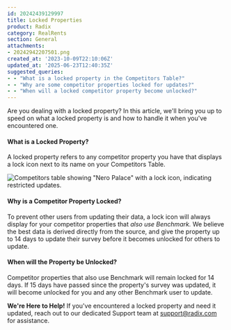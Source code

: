 ```yaml
---
id: 20242439129997
title: Locked Properties
product: Radix
category: RealRents
section: General
attachments:
- 20242942207501.png
created_at: '2023-10-09T22:10:06Z'
updated_at: '2025-06-23T12:40:35Z'
suggested_queries:
- - "What is a locked property in the Competitors Table?"
- - "Why are some competitor properties locked for updates?"
- - "When will a locked competitor property become unlocked?"
---
```

Are you dealing with a locked property? In this article, we'll bring you up to speed on what a locked property is and how to handle it when you've encountered one.

#### What is a Locked Property?

A locked property refers to any competitor property you have that displays a lock icon next to its name on your Competitors Table.

![Competitors table showing "Nero Palace" with a lock icon, indicating restricted updates.](attachments/20242942207501.png)

#### Why is a Competitor Property Locked?

To prevent other users from updating their data, a lock icon will always display for your competitor properties that *also use Benchmark.* We believe the best data is derived directly from the source, and give the property up to 14 days to update their survey before it becomes unlocked for others to update.

#### When will the Property be Unlocked?

Competitor properties that also use Benchmark will remain locked for 14 days. If 15 days have passed since the property's survey was updated, it will become unlocked for you and any other Benchmark user to update.

**We're Here to Help!** If you've encountered a locked property and need it updated, reach out to our dedicated Support team at [support@radix.com](mailto:support@radix.com) for assistance.